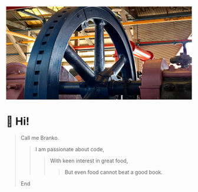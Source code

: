 ![Banner](./assets/images/branko-banner-optimized-2.jpg)
# :wave: Hi!

> Call me Branko.
>> I am passionate about code, 
>>> With keen interest in great food,
>>>> But even food cannot beat a good book.
>>>> 
> End
